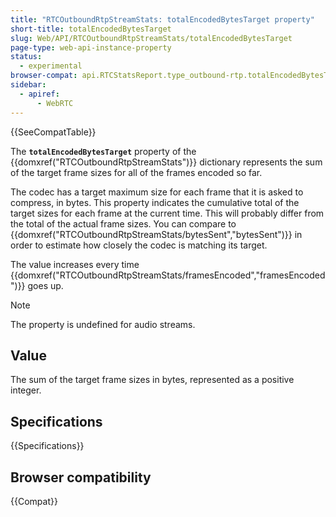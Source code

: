 ```yaml
---
title: "RTCOutboundRtpStreamStats: totalEncodedBytesTarget property"
short-title: totalEncodedBytesTarget
slug: Web/API/RTCOutboundRtpStreamStats/totalEncodedBytesTarget
page-type: web-api-instance-property
status:
  - experimental
browser-compat: api.RTCStatsReport.type_outbound-rtp.totalEncodedBytesTarget
sidebar:
  - apiref:
      - WebRTC
---
```


{{SeeCompatTable}}

The **`totalEncodedBytesTarget`** property of the {{domxref("RTCOutboundRtpStreamStats")}} dictionary represents the sum of the target frame sizes for all of the frames encoded so far.

The codec has a target maximum size for each frame that it is asked to compress, in bytes.
This property indicates the cumulative total of the target sizes for each frame at the current time.
This will probably differ from the total of the actual frame sizes.
You can compare to {{domxref("RTCOutboundRtpStreamStats/bytesSent","bytesSent")}} in order to estimate how closely the codec is matching its target.

The value increases every time {{domxref("RTCOutboundRtpStreamStats/framesEncoded","framesEncoded")}} goes up.

> [!NOTE]
> The property is undefined for audio streams.

## Value

The sum of the target frame sizes in bytes, represented as a positive integer.

## Specifications

{{Specifications}}

## Browser compatibility

{{Compat}}
